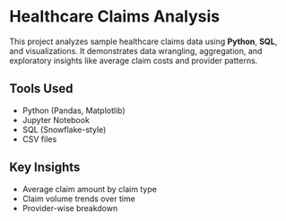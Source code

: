 # Healthcare Claims Analysis

This project analyzes sample healthcare claims data using **Python**, **SQL**, and visualizations. It demonstrates data wrangling, aggregation, and exploratory insights like average claim costs and provider patterns.

## Tools Used
- Python (Pandas, Matplotlib)
- Jupyter Notebook
- SQL (Snowflake-style)
- CSV files

## Key Insights
- Average claim amount by claim type
- Claim volume trends over time
- Provider-wise breakdown
